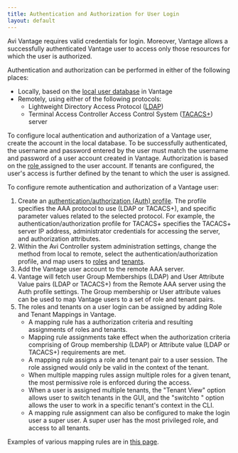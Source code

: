 ```yaml
---
title: Authentication and Authorization for User Login
layout: default
---
```

Avi Vantage requires valid credentials for login. Moreover, Vantage allows a successfully authenticated Vantage user to access only those resources for which the user is authorized.

Authentication and authorization can be performed in either of the following places:

* Locally, based on the <a href="/docs/16.2/user-accounts">local user database</a> in Vantage
* Remotely, using either of the following protocols:  
    * Lightweight Directory Access Protocol (<a href="/docs/16.2/ldap-authentication">LDAP</a>)
    * Terminal Access Controller Access Control System (<a href="/docs/16.2/tacacs-for-avi-vantage-users">TACACS+</a>) server 

To configure local authentication and authorization of a Vantage user, create the account in the local database. To be successfully authenticated, the username and password entered by the user must match the username and password of a user account created in Vantage. Authorization is based on the <a href="/docs/16.2/user-account-roles">role </a>assigned to the user account. If tenants are configured, the user's access is further defined by the tenant to which the user is assigned.

To configure remote authentication and authorization of a Vantage user:

1. Create an <a href="/docs/16.2/auth-profile">authentication/authorization (Auth) profile</a>. The profile specifies the AAA protocol to use (LDAP or TACACS+), and specific parameter values related to the selected protocol. For example, the authentication/authorization profile for TACACS+ specifies the TACACS+ server IP address, administrator credentials for accessing the server, and authorization attributes.
1. Within the Avi Controller system administration settings, change the method from local to remote, select the authentication/authorization profile, and map users to <a href="/docs/16.2/user-account-roles">roles</a> and <a href="/docs/16.2/tenants">tenants</a>.
1. Add the Vantage user account to the remote AAA server.
1. Vantage will fetch user Group Memberships (LDAP) and User Attribute Value pairs (LDAP or TACACS+) from the Remote AAA server using the Auth profile settings. The Group membership or User attribute values can be used to map Vantage users to a set of role and tenant pairs.
1. The roles and tenants on a user login can be assigned by adding Role and Tenant Mappings in Vantage.  
    * A mapping rule has a authorization criteria and resulting assignments of roles and tenants.
    * Mapping rule assignments take effect when the authorization criteria comprising of Group membership (LDAP) or Attribute value (LDAP or TACACS+) requirements are met.
    * A mapping rule assigns a role and tenant pair to a user session. The role assigned would only be valid in the context of the tenant.
    * When multiple mapping rules assign multiple roles for a given tenant, the most permissive role is enforced during the access.
    * When a user is assigned multiple tenants, the "Tenant View" option allows user to switch tenants in the GUI, and the "switchto <tenant>" option allows the user to work in a specific tenant's context in the CLI.
    * A mapping rule assignment can also be configured to make the login user a super user. A super user has the most privileged role, and access to all tenants. 

Examples of various mapping rules are in <a href="/docs/16.2/authorization-tenant-and-role-mapping-examples">this page</a>.

 

 
</tenant>